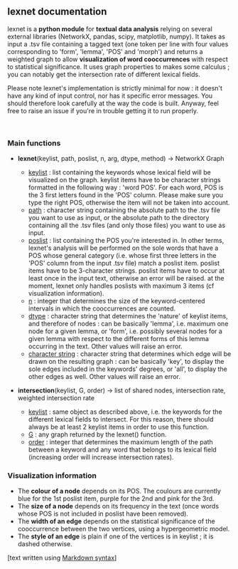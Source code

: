 ## lexnet documentation

lexnet is a **python module** for **textual data analysis** relying on several external libraries (NetworkX, pandas, scipy, matplotlib, numpy). It takes as input a .tsv file containing a tagged text (one token per line with four values corresponding to 'form', 'lemma', 'POS' and 'morph') and returns a weighted graph to allow **visualization of word cooccurrences** with respect to statistical significance. It uses graph properties to makes some calculus ; you can notably get the intersection rate of different lexical fields.

Please note lexnet's implementation is strictly minimal for now : it doesn't have any kind of input control, nor has it specific error messages. You should therefore look carefully at the way the code is built. Anyway, feel free to raise an issue if you're in trouble getting it to run properly. 

<br>

### Main functions

- **lexnet**(keylist, path, poslist, n, arg, dtype, method) -> NetworkX Graph
    - <ins>keylist</ins> : list containing the keywords whose lexical field will be visualized on the graph. keylist items have to be character strings formatted in the following way : 'word POS'. For each word, POS is the 3 first letters found in the 'POS' column. Please make sure you type the right POS, otherwise the item will not be taken into account.
    - <ins>path</ins> : character string containing the absolute path to the .tsv file you want to use as input, or the absolute path to the directory containing all the .tsv files (and only those files) you want to use as input.
    - <ins>poslist</ins> : list containing the POS you're interested in. In other terms, lexnet's analysis will be performed on the sole words that have a POS whose general category (i.e. whose first three letters in the 'POS' column from the input .tsv file) match a poslist item. poslist items have to be 3-character strings. poslist items have to occur at least once in the input text, otherwise an error will be raised. at the moment, lexnet only handles poslists with maximum 3 items (cf visualization information).
    - <ins>n</ins> : integer that determines the size of the keyword-centered intervals in which the cooccurrences are counted.
    - <ins>dtype</ins> : character string that determines the 'nature' of keylist items, and therefore of nodes : can be basically 'lemma', i.e. maximum one node for a given lemma, or 'form', i.e. possibly several nodes for a given lemma with respect to the different forms of this lemma occurring in the text. Other values will raise an error.
    - <ins>character string</ins> : character string that determines which edge will be drawn on the resulting graph : can be basically 'key', to display the sole edges included in the keywords' degrees, or 'all', to display the other edges as well. Other values will raise an error.

- **intersection**(keylist, G, order) -> list of shared nodes, intersection rate, weighted intersection rate
    - <ins>keylist</ins> : same object as described above, i.e. the keywords for the different lexical fields to intersect. For this reason, there should always be at least 2 keylist items in order to use this function.
    - <ins>G</ins> : any graph returned by the lexnet() function.
    - <ins>order</ins> : integer that determines the maximum length of the path between a keyword and any word that belongs to its lexical field (increasing order will increase intersection rates).

### Visualization information

- The **colour of a node** depends on its POS. The coulours are currently blue for the 1st poslist item, purple for the 2nd and pink for the 3rd.
- The **size of a node** depends on its frequency in the text (once words whose POS is not included in poslist have been removed).
- The **width of an edge** depends on the statistical significance of the cooccurrence between the two vertices, using a hypergeometric model.
- The **style of an edge** is plain if one of the vertices is in keylist ; it is dashed otherwise. 



[text written using [Markdown syntax](https://about.gitlab.com/handbook/markdown-guide)]
